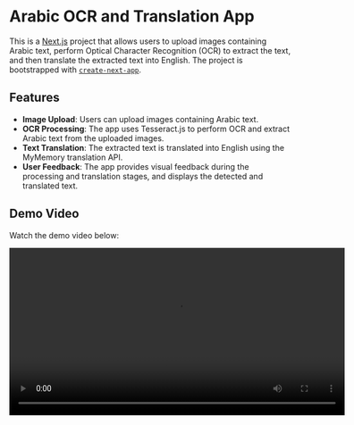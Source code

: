 # Arabic OCR and Translation App

This is a [Next.js](https://nextjs.org) project that allows users to upload images containing Arabic text, perform Optical Character Recognition (OCR) to extract the text, and then translate the extracted text into English. The project is bootstrapped with [`create-next-app`](https://nextjs.org/docs/app/api-reference/cli/create-next-app).

## Features

- **Image Upload**: Users can upload images containing Arabic text.
- **OCR Processing**: The app uses Tesseract.js to perform OCR and extract Arabic text from the uploaded images.
- **Text Translation**: The extracted text is translated into English using the MyMemory translation API.
- **User Feedback**: The app provides visual feedback during the processing and translation stages, and displays the detected and translated text.

## Demo Video

Watch the demo video below:

<video width="600" controls>
  <source src="https://raw.githubusercontent.com/alsiraji/arabic-ocr-app/main/arabic-ocr-app/Screen%20Recording%202025-03-23.mp4" type="video/mp4">
  Your browser does not support the video tag.
</video>